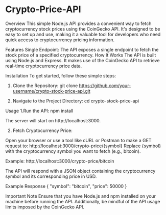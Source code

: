 # Crypto-Price-API
Overview
This simple Node.js API provides a convenient way to fetch cryptocurrency stock prices using the CoinGecko API. It's designed to be easy to set up and use, making it a valuable tool for developers who need quick access to cryptocurrency pricing information.

Features
Single Endpoint: The API exposes a single endpoint to fetch the stock price of a specified cryptocurrency.
How It Works
The API is built using Node.js and Express. It makes use of the CoinGecko API to retrieve real-time cryptocurrency price data.

Installation
To get started, follow these simple steps:

1. Clone the Repository:
git clone https://github.com/your-username/crypto-stock-price-api.git

2. Navigate to the Project Directory:
cd crypto-stock-price-api

Usage
1.Run the API:
npm install

The server will start on http://localhost:3000.

2. Fetch Cryptocurrency Price:

Open your browser or use a tool like cURL or Postman to make a GET request to:
http://localhost:3000/crypto-price/{symbol}
Replace {symbol} with the cryptocurrency symbol you want to fetch (e.g., bitcoin).

Example:
http://localhost:3000/crypto-price/bitcoin

The API will respond with a JSON object containing the cryptocurrency symbol and its corresponding price in USD.

Example Response
{
  "symbol": "bitcoin",
  "price": 50000
}


Important Note
Ensure that you have Node.js and npm installed on your machine before running the API. Additionally, be mindful of the API usage limits imposed by the CoinGecko API.


